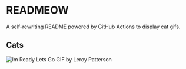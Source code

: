 # READMEOW

A self-rewriting README powered by GitHub Actions to display cat gifs.

## Cats

![Im Ready Lets Go GIF by Leroy Patterson](https://media4.giphy.com/media/CjmvTCZf2U3p09Cn0h/200.gif?cid=9acd02daldg7w9tgborrsi8rewaz6tb837vdaimst1vwv76u&ep=v1_gifs_search&rid=200.gif&ct=g)
